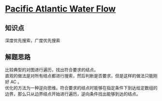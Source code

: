 # [Pacific Atlantic Water Flow](https://leetcode.com/problems/pacific-atlantic-water-flow/)

## 知识点

深度优先搜索，广度优先搜索

## 解题思路

比较典型的对图进行遍历，找出符合要求的结点。  
直观的做法是对所有结点都进行搜索，然后判断是否要求，但是这样的做法只能刚好 AC 。  
优化的方法为一种逆向思维。符合要求的结点时能够在指定条件下到达给定数组的边界，那么只从边界结点开始进行遍历，逆向条件找出能够到达的结点。
